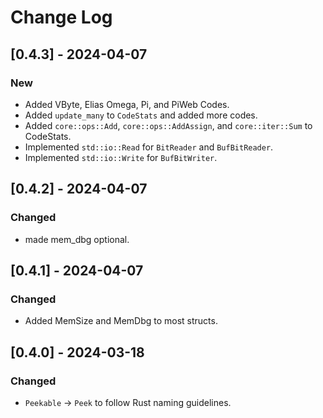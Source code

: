# Change Log

## [0.4.3] - 2024-04-07

### New

* Added VByte, Elias Omega, Pi, and PiWeb Codes.
* Added `update_many` to `CodeStats` and added more codes.
* Added `core::ops::Add`, `core::ops::AddAssign`, and `core::iter::Sum` to 
  CodeStats.
* Implemented `std::io::Read` for `BitReader` and `BufBitReader`.
* Implemented `std::io::Write` for `BufBitWriter`.


## [0.4.2] - 2024-04-07

### Changed

* made mem_dbg optional.


## [0.4.1] - 2024-04-07

### Changed

* Added MemSize and MemDbg to most structs.


## [0.4.0] - 2024-03-18

### Changed

* `Peekable` -> `Peek` to follow Rust naming guidelines.

